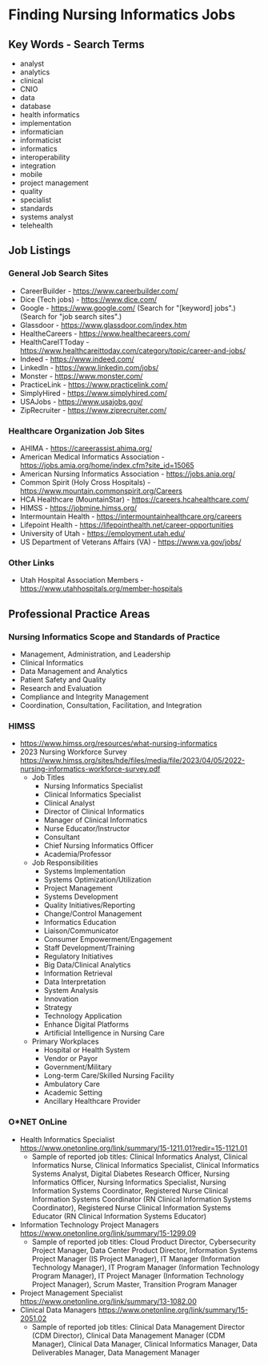 # Finding Nursing Informatics Jobs

## Key Words - Search Terms

* analyst
* analytics
* clinical
* CNIO
* data
* database
* health informatics
* implementation
* informatician
* informaticist
* informatics
* interoperability
* integration
* mobile
* project management
* quality
* specialist
* standards
* systems analyst
* telehealth

## Job Listings

### General Job Search Sites

* CareerBuilder - https://www.careerbuilder.com/
* Dice (Tech jobs) - https://www.dice.com/
* Google - https://www.google.com/ (Search for "[keyword] jobs".) (Search for "job search sites".)
* Glassdoor - https://www.glassdoor.com/index.htm
* HealtheCareers - https://www.healthecareers.com/
* HealthCareITToday - https://www.healthcareittoday.com/category/topic/career-and-jobs/
* Indeed - https://www.indeed.com/
* LinkedIn - https://www.linkedin.com/jobs/
* Monster - https://www.monster.com/
* PracticeLink - https://www.practicelink.com/
* SimplyHired - https://www.simplyhired.com/
* USAJobs - https://www.usajobs.gov/
* ZipRecruiter - https://www.ziprecruiter.com/

### Healthcare Organization Job Sites

* AHIMA - https://careerassist.ahima.org/
* American Medical Informatics Association - https://jobs.amia.org/home/index.cfm?site_id=15065
* American Nursing Informatics Association - https://jobs.ania.org/
* Common Spirit (Holy Cross Hospitals) - https://www.mountain.commonspirit.org/Careers
* HCA Healthcare (MountainStar) - https://careers.hcahealthcare.com/
* HIMSS - https://jobmine.himss.org/
* Intermountain Health - https://intermountainhealthcare.org/careers
* Lifepoint Health - https://lifepointhealth.net/career-opportunities
* University of Utah - https://employment.utah.edu/
* US Department of Veterans Affairs (VA) - https://www.va.gov/jobs/

### Other Links

* Utah Hospital Association Members - https://www.utahhospitals.org/member-hospitals

## Professional Practice Areas

### Nursing Informatics Scope and Standards of Practice

* Management, Administration, and Leadership
* Clinical Informatics
* Data Management and Analytics
* Patient Safety and Quality
* Research and Evaluation
* Compliance and Integrity Management
* Coordination, Consultation, Facilitation, and Integration

### HIMSS

* https://www.himss.org/resources/what-nursing-informatics
* 2023 Nursing Workforce Survey https://www.himss.org/sites/hde/files/media/file/2023/04/05/2022-nursing-informatics-workforce-survey.pdf
  * Job Titles
    * Nursing Informatics Specialist
    * Clinical Informatics Specialist
    * Clinical Analyst
    * Director of Clinical Informatics
    * Manager of Clinical Informatics
    * Nurse Educator/Instructor
    * Consultant
    * Chief Nursing Informatics Officer
    * Academia/Professor
  * Job Responsibilities
    * Systems Implementation
    * Systems Optimization/Utilization
    * Project Management
    * Systems Development
    * Quality Initiatives/Reporting
    * Change/Control Management
    * Informatics Education
    * Liaison/Communicator
    * Consumer Empowerment/Engagement
    * Staff Development/Training
    * Regulatory Initiatives
    * Big Data/Clinical Analytics
    * Information Retrieval
    * Data Interpretation
    * System Analysis
    * Innovation
    * Strategy
    * Technology Application
    * Enhance Digital Platforms
    * Artificial Intelligence in Nursing Care
  * Primary Workplaces
    * Hospital or Health System
    * Vendor or Payor
    * Government/Military
    * Long-term Care/Skilled Nursing Facility
    * Ambulatory Care
    * Academic Setting
    * Ancillary Healthcare Provider
   
### O*NET OnLine

* Health Informatics Specialist https://www.onetonline.org/link/summary/15-1211.01?redir=15-1121.01
  * Sample of reported job titles: Clinical Informatics Analyst, Clinical Informatics Nurse, Clinical Informatics Specialist, Clinical Informatics Systems Analyst, Digital Diabetes Research Officer, Nursing Informatics Officer, Nursing Informatics Specialist, Nursing Information Systems Coordinator, Registered Nurse Clinical Information Systems Coordinator (RN Clinical Information Systems Coordinator), Registered Nurse Clinical Information Systems Educator (RN Clinical Information Systems Educator)
* Information Technology Project Managers https://www.onetonline.org/link/summary/15-1299.09
  * Sample of reported job titles: Cloud Product Director, Cybersecurity Project Manager, Data Center Product Director, Information Systems Project Manager (IS Project Manager), IT Manager (Information Technology Manager), IT Program Manager (Information Technology Program Manager), IT Project Manager (Information Technology Project Manager), Scrum Master, Transition Program Manager
* Project Management Specialist https://www.onetonline.org/link/summary/13-1082.00
* Clinical Data Managers https://www.onetonline.org/link/summary/15-2051.02
  * Sample of reported job titles: Clinical Data Management Director (CDM Director), Clinical Data Management Manager (CDM Manager), Clinical Data Manager, Clinical Informatics Manager, Data Deliverables Manager, Data Management Manager
